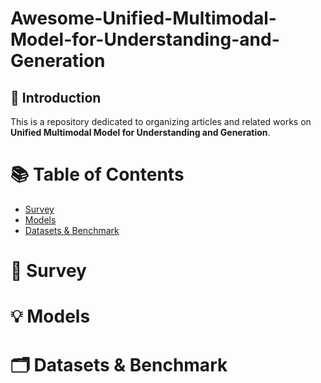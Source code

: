 # Awesome-Unified-Multimodal-Model-for-Understanding-and-Generation

## 🌟 Introduction
This is a repository dedicated to organizing articles and related works on **Unified Multimodal Model for Understanding and Generation**.

# 📚 Table of Contents
- [Survey](#Survey)
- [Models](#Models)
- [Datasets & Benchmark](#Datasets-&-Benchmark)

# 📝 Survey

# 💡 Models

# 🗂️ Datasets & Benchmark
